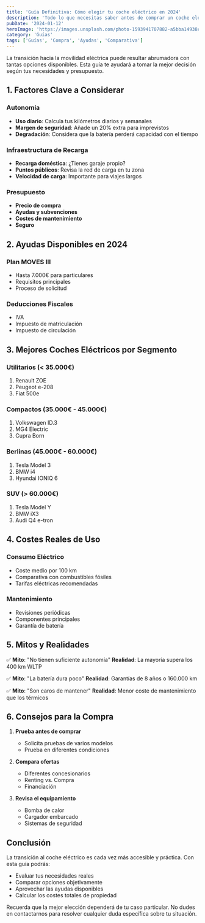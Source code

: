 ```yaml
---
title: 'Guía Definitiva: Cómo elegir tu coche eléctrico en 2024'
description: 'Todo lo que necesitas saber antes de comprar un coche eléctrico: autonomía, recarga, ayudas disponibles y comparativa de los mejores modelos de 2024.'
pubDate: '2024-01-12'
heroImage: 'https://images.unsplash.com/photo-1593941707882-a5bba14938c7?q=80&w=2940&auto=format&fit=crop&ixlib=rb-4.0.3&ixid=M3wxMjA3fDB8MHxwaG90by1wYWdlfHx8fGVufDB8fHx8fA%3D%3D'
category: 'Guías'
tags: ['Guías', 'Compra', 'Ayudas', 'Comparativa']
---
```


La transición hacia la movilidad eléctrica puede resultar abrumadora con tantas opciones disponibles. Esta guía te ayudará a tomar la mejor decisión según tus necesidades y presupuesto.

## 1. Factores Clave a Considerar

### Autonomía
- **Uso diario**: Calcula tus kilómetros diarios y semanales
- **Margen de seguridad**: Añade un 20% extra para imprevistos
- **Degradación**: Considera que la batería perderá capacidad con el tiempo

### Infraestructura de Recarga
- **Recarga doméstica**: ¿Tienes garaje propio?
- **Puntos públicos**: Revisa la red de carga en tu zona
- **Velocidad de carga**: Importante para viajes largos

### Presupuesto
- **Precio de compra**
- **Ayudas y subvenciones**
- **Costes de mantenimiento**
- **Seguro**

## 2. Ayudas Disponibles en 2024

### Plan MOVES III
- Hasta 7.000€ para particulares
- Requisitos principales
- Proceso de solicitud

### Deducciones Fiscales
- IVA
- Impuesto de matriculación
- Impuesto de circulación

## 3. Mejores Coches Eléctricos por Segmento

### Utilitarios (< 35.000€)
1. Renault ZOE
2. Peugeot e-208
3. Fiat 500e

### Compactos (35.000€ - 45.000€)
1. Volkswagen ID.3
2. MG4 Electric
3. Cupra Born

### Berlinas (45.000€ - 60.000€)
1. Tesla Model 3
2. BMW i4
3. Hyundai IONIQ 6

### SUV (> 60.000€)
1. Tesla Model Y
2. BMW iX3
3. Audi Q4 e-tron

## 4. Costes Reales de Uso

### Consumo Eléctrico
- Coste medio por 100 km
- Comparativa con combustibles fósiles
- Tarifas eléctricas recomendadas

### Mantenimiento
- Revisiones periódicas
- Componentes principales
- Garantía de batería

## 5. Mitos y Realidades

✅ **Mito**: "No tienen suficiente autonomía"
**Realidad**: La mayoría supera los 400 km WLTP

✅ **Mito**: "La batería dura poco"
**Realidad**: Garantías de 8 años o 160.000 km

✅ **Mito**: "Son caros de mantener"
**Realidad**: Menor coste de mantenimiento que los térmicos

## 6. Consejos para la Compra

1. **Prueba antes de comprar**
   - Solicita pruebas de varios modelos
   - Prueba en diferentes condiciones

2. **Compara ofertas**
   - Diferentes concesionarios
   - Renting vs. Compra
   - Financiación

3. **Revisa el equipamiento**
   - Bomba de calor
   - Cargador embarcado
   - Sistemas de seguridad

## Conclusión

La transición al coche eléctrico es cada vez más accesible y práctica. Con esta guía podrás:
- Evaluar tus necesidades reales
- Comparar opciones objetivamente
- Aprovechar las ayudas disponibles
- Calcular los costes totales de propiedad

Recuerda que la mejor elección dependerá de tu caso particular. No dudes en contactarnos para resolver cualquier duda específica sobre tu situación.
